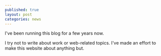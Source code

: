 ```yaml
---
published: true
layout: post
categories: news
---
```


I've been running this blog for a few years now.

I try not to write about work or web-related topics. I've made an effort to make this website about anything but.